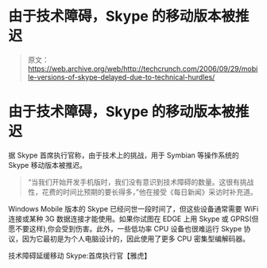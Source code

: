 # 由于技术障碍，Skype 的移动版本被推迟

> 原文：<https://web.archive.org/web/http://techcrunch.com/2006/09/29/mobile-versions-of-skype-delayed-due-to-technical-hurdles/>

# 由于技术障碍，Skype 的移动版本被推迟

据 Skype 首席执行官称，由于技术上的挑战，用于 Symbian 等操作系统的 Skype 移动版本被推迟。

> “当我们开始开发手机版时，我们没有意识到技术障碍的数量。这很有挑战性，花费的时间比预期的要长得多，”他在接受《每日新闻》采访时补充道。

Windows Mobile 版本的 Skype 已经问世一段时间了，但这些设备通常需要 WiFi 连接或某种 3G 数据连接才能使用。如果你试图在 EDGE 上用 Skype 或 GPRS(但愿不要这样),你会受到伤害。此外，一些低功率 CPU 设备也很难运行 Skype 协议，因为它最初是为个人电脑设计的，因此使用了更多 CPU 密集型编解码器。

技术障碍延缓移动 Skype:首席执行官【雅虎】